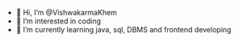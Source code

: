 - 👋 Hi, I’m @VishwakarmaKhem
- 👀 I’m interested in coding
- 🌱 I’m currently learning java, sql, DBMS and frontend developing

<!---
VishwakarmaKhem/VishwakarmaKhem is a ✨ special ✨ repository because its `README.md` (this file) appears on your GitHub profile.
You can click the Preview link to take a look at your changes.
--->

